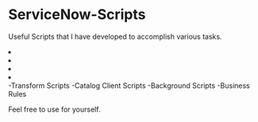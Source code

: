 <h1>ServiceNow-Scripts</h1>
<p>Useful Scripts that I have developed to accomplish various tasks.</p>
<li></li>
<li></li>
<li></li><li></li>
-Transform Scripts
-Catalog Client Scripts
-Background Scripts
-Business Rules
<p>Feel free to use for yourself.</p>
